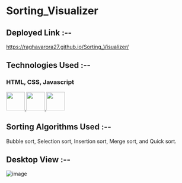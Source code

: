 # Sorting_Visualizer

## Deployed Link :--
https://raghavarora27.github.io/Sorting_Visualizer/

## Technologies Used :--
<h3>HTML, CSS, Javascript</h3><a href="https://github.com/Raghavarora27?tab=repositories&amp;q=&amp;type=&amp;language=html&amp;sort="> <img width="50px" src="https://raw.githubusercontent.com/rahulbanerjee26/githubAboutMeGenerator/main/icons/html.svg" style="max-width: 100%;"> </a><a href="https://github.com/Raghavarora27?tab=repositories&amp;q=&amp;type=&amp;language=css&amp;sort="> <img width="50px" src="https://raw.githubusercontent.com/rahulbanerjee26/githubAboutMeGenerator/main/icons/css.svg" style="max-width: 100%;"> </a> 
<a href="https://github.com/Raghavarora27?tab=repositories&amp;q=&amp;type=&amp;language=javascript&amp;sort="> <img width="50px" src="https://raw.githubusercontent.com/rahulbanerjee26/githubAboutMeGenerator/main/icons/javascript.svg" style="max-width: 100%;"> </a>

## Sorting Algorithms Used :--
Bubble sort, Selection sort, Insertion sort, Merge sort, and Quick sort.


## Desktop View :--
![image](https://user-images.githubusercontent.com/66276244/208852873-39e19c6a-76a8-44de-ad99-07cfb7dbca43.png)

